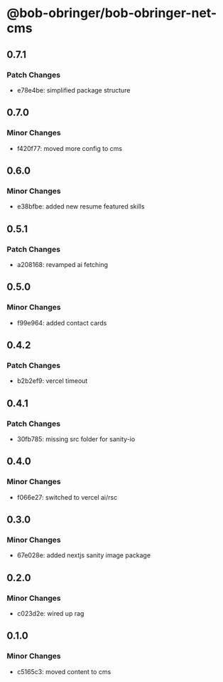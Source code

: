 # @bob-obringer/bob-obringer-net-cms

## 0.7.1

### Patch Changes

- e78e4be: simplified package structure

## 0.7.0

### Minor Changes

- f420f77: moved more config to cms

## 0.6.0

### Minor Changes

- e38bfbe: added new resume featured skills

## 0.5.1

### Patch Changes

- a208168: revamped ai fetching

## 0.5.0

### Minor Changes

- f99e964: added contact cards

## 0.4.2

### Patch Changes

- b2b2ef9: vercel timeout

## 0.4.1

### Patch Changes

- 30fb785: missing src folder for sanity-io

## 0.4.0

### Minor Changes

- f066e27: switched to vercel ai/rsc

## 0.3.0

### Minor Changes

- 67e028e: added nextjs sanity image package

## 0.2.0

### Minor Changes

- c023d2e: wired up rag

## 0.1.0

### Minor Changes

- c5165c3: moved content to cms

